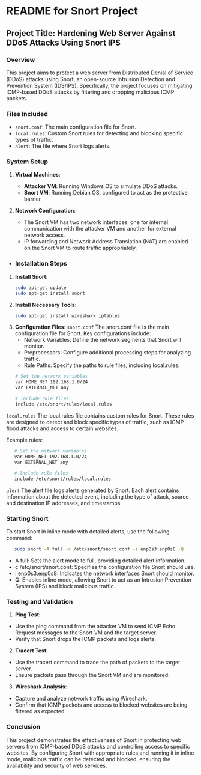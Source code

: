 # README for Snort Project

## Project Title: Hardening Web Server Against DDoS Attacks Using Snort IPS

### Overview
This project aims to protect a web server from Distributed Denial of Service (DDoS) attacks using Snort, an open-source Intrusion Detection and Prevention System (IDS/IPS). Specifically, the project focuses on mitigating ICMP-based DDoS attacks by filtering and dropping malicious ICMP packets.

### Files Included
- `snort.conf`: The main configuration file for Snort.
- `local.rules`: Custom Snort rules for detecting and blocking specific types of traffic.
- `alert`: The file where Snort logs alerts.

### System Setup
1. **Virtual Machines**:
   - **Attacker VM**: Running Windows OS to simulate DDoS attacks.
   - **Snort VM**: Running Debian OS, configured to act as the protective barrier.

2. **Network Configuration**:
   - The Snort VM has two network interfaces: one for internal communication with the attacker VM and another for external network access.
   - IP forwarding and Network Address Translation (NAT) are enabled on the Snort VM to route traffic appropriately.
  
- ### Installation Steps
1. **Install Snort**:
   ```bash
   sudo apt-get update
   sudo apt-get install snort

2. **Install Necessary Tools**:
   ```bash
   sudo apt-get install wireshark iptables

3. **Configuration Files**:
`snort.conf`
The snort.conf file is the main configuration file for Snort. Key configurations include:
   - Network Variables: Define the network segments that Snort will monitor.
   - Preprocessors: Configure additional processing steps for analyzing traffic.
   - Rule Paths: Specify the paths to rule files, including local.rules.
   ```bash
   # Set the network variables
   var HOME_NET 192.168.1.0/24
   var EXTERNAL_NET any
   
   # Include rule files
   include /etc/snort/rules/local.rules

`local.rules`
The local.rules file contains custom rules for Snort. These rules are designed to detect and block specific types of traffic, such as ICMP flood attacks and access to certain websites.

Example rules:
```bash
   # Set the network variables
   var HOME_NET 192.168.1.0/24
   var EXTERNAL_NET any
   
   # Include rule files
   include /etc/snort/rules/local.rules
```

`alert`
The alert file logs alerts generated by Snort. Each alert contains information about the detected event, including the type of attack, source and destination IP addresses, and timestamps.

### Starting Snort
To start Snort in inline mode with detailed alerts, use the following command:
```bash
   sudo snort -A full -c /etc/snort/snort.conf -i enp0s3:enp0s8 -Q
```
   - A full: Sets the alert mode to full, providing detailed alert information.
   - c /etc/snort/snort.conf: Specifies the configuration file Snort should use.
   - i enp0s3:enp0s8: Indicates the network interfaces Snort should monitor.
   - Q: Enables inline mode, allowing Snort to act as an Intrusion Prevention System (IPS) and block malicious traffic.

### Testing and Validation
   1. **Ping Test**:
   - Use the ping command from the attacker VM to send ICMP Echo Request messages to the Snort VM and the target server.
   - Verify that Snort drops the ICMP packets and logs alerts.

   2. **Tracert Test**:
   - Use the tracert command to trace the path of packets to the target server.
   - Ensure packets pass through the Snort VM and are monitored.

   3. **Wireshark Analysis**:
   - Capture and analyze network traffic using Wireshark.
   - Confirm that ICMP packets and access to blocked websites are being filtered as expected.

### Conclusion
This project demonstrates the effectiveness of Snort in protecting web servers from ICMP-based DDoS attacks and controlling access to specific websites. By configuring Snort with appropriate rules and running it in inline mode, malicious traffic can be detected and blocked, ensuring the availability and security of web services.
